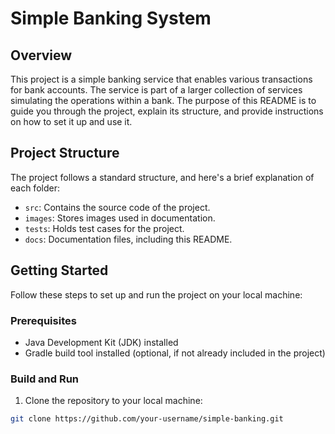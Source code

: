 # Simple Banking System

## Overview

This project is a simple banking service that enables various transactions for bank accounts. The service is part of a larger collection of services simulating the operations within a bank. The purpose of this README is to guide you through the project, explain its structure, and provide instructions on how to set it up and use it.

## Project Structure

The project follows a standard structure, and here's a brief explanation of each folder:

- `src`: Contains the source code of the project.
- `images`: Stores images used in documentation.
- `tests`: Holds test cases for the project.
- `docs`: Documentation files, including this README.

## Getting Started

Follow these steps to set up and run the project on your local machine:

### Prerequisites

- Java Development Kit (JDK) installed
- Gradle build tool installed (optional, if not already included in the project)

### Build and Run

1. Clone the repository to your local machine:

```bash
git clone https://github.com/your-username/simple-banking.git
